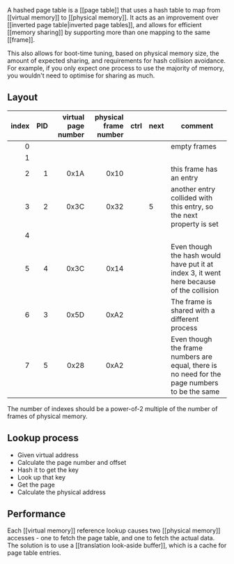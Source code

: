 A hashed page table is a [[page table]] that uses a hash table to map from [[virtual memory]] to [[physical memory]]. It acts as an improvement over [[inverted page table|inverted page tables]], and allows for efficient [[memory sharing]] by supporting more than one mapping to the same [[frame]].

This also allows for boot-time tuning, based on physical memory size, the amount of expected sharing, and requirements for hash collision avoidance. For example, if you only expect one process to use the majority of memory, you wouldn't need to optimise for sharing as much.

## Layout
| index | PID | virtual page number | physical frame number | ctrl | next | comment                                                                                       |
| -----:| ---:| -------------------:| ---------------------:| ---- | ---- | --------------------------------------------------------------------------------------------- |
|     0 |     |                     |                       |      |      | empty frames                                                                                  |
|     1 |     |                     |                       |      |      |                                                                                               |
|     2 |   1 |                0x1A |                  0x10 |      |      | this frame has an entry                                                                       |
|     3 |   2 |                0x3C |                  0x32 |      | 5    | another entry collided with this entry, so the next property is set                           |
|     4 |     |                     |                       |      |      |                                                                                               |
|     5 |   4 |                0x3C |                  0x14 |      |      | Even though the hash would have put it at index 3, it went here because of the collision      |
|     6 |   3 |                0x5D |                  0xA2 |      |      | The frame is shared with a different process                                                  |
|     7 |   5 |                0x28 |                  0xA2 |      |      | Even though the frame numbers are equal, there is no need for the page numbers to be the same |

The number of indexes should be a power-of-2 multiple of the number of frames of physical memory.

## Lookup process
- Given virtual address
- Calculate the page number and offset
- Hash it to get the key
- Look up that key
- Get the page
- Calculate the physical address

## Performance

Each [[virtual memory]] reference lookup causes two [[physical memory]] accesses - one to fetch the page table, and one to fetch the actual data. The solution is to use a [[translation look-aside buffer]], which is a cache for page table entries.
